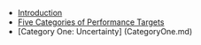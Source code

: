 * [Introduction](README.md)
* [Five Categories of Performance Targets](FiveCategories.md)
* [Category One: Uncertainty] (CategoryOne.md)
